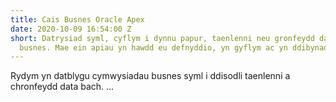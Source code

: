 ```yaml
---
title: Cais Busnes Oracle Apex
date: 2020-10-09 16:54:00 Z
short: Datrysiad syml, cyflym i dynnu papur, taenlenni neu gronfeydd data bach o'ch
  busnes. Mae ein apiau yn hawdd eu defnyddio, yn gyflym ac yn ddibynadwy.
---
```


Rydym yn datblygu cymwysiadau busnes syml i ddisodli taenlenni a chronfeydd data bach.
...